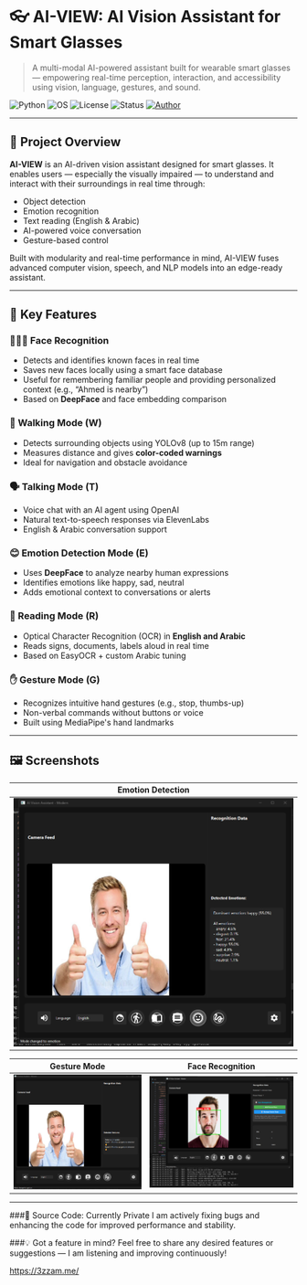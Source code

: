 # 👓 AI-VIEW: AI Vision Assistant for Smart Glasses

> A multi-modal AI-powered assistant built for wearable smart glasses — empowering real-time perception, interaction, and accessibility using vision, language, gestures, and sound.

![Python](https://img.shields.io/badge/Python-3.8%2B-blue.svg)
![OS](https://img.shields.io/badge/Platform-Windows%20%7C%20Linux%20%7C%20macOS-lightgrey)
![License](https://img.shields.io/github/license/0xVeRc/AI-VIEW)
![Status](https://img.shields.io/badge/Status-Active-green)
[![Author](https://img.shields.io/badge/By-0xVeRc-blueviolet)](https://github.com/0xVeRc)

---

## 🧠 Project Overview

**AI-VIEW** is an AI-driven vision assistant designed for smart glasses. It enables users — especially the visually impaired — to understand and interact with their surroundings in real time through:

- Object detection
- Emotion recognition
- Text reading (English & Arabic)
- AI-powered voice conversation
- Gesture-based control

Built with modularity and real-time performance in mind, AI-VIEW fuses advanced computer vision, speech, and NLP models into an edge-ready assistant.

---

## 🌟 Key Features

### 🧑‍🤝‍🧑 Face Recognition
- Detects and identifies known faces in real time
- Saves new faces locally using a smart face database
- Useful for remembering familiar people and providing personalized context (e.g., “Ahmed is nearby”)
- Based on **DeepFace** and face embedding comparison

### 🚶 Walking Mode (W)
- Detects surrounding objects using YOLOv8 (up to 15m range)
- Measures distance and gives **color-coded warnings**
- Ideal for navigation and obstacle avoidance

### 🗣️ Talking Mode (T)
- Voice chat with an AI agent using OpenAI
- Natural text-to-speech responses via ElevenLabs
- English & Arabic conversation support

### 😊 Emotion Detection Mode (E)
- Uses **DeepFace** to analyze nearby human expressions
- Identifies emotions like happy, sad, neutral
- Adds emotional context to conversations or alerts

### 📖 Reading Mode (R)
- Optical Character Recognition (OCR) in **English and Arabic**
- Reads signs, documents, labels aloud in real time
- Based on EasyOCR + custom Arabic tuning

### ✋ Gesture Mode (G)
- Recognizes intuitive hand gestures (e.g., stop, thumbs-up)
- Non-verbal commands without buttons or voice
- Built using MediaPipe's hand landmarks

---

## 🖼️ Screenshots

| Emotion Detection                    |
-------------------------------------|
 ![Emotion](/emotion.png) |

| Gesture Mode                     | Face Recognition                     |
|----------------------------------|--------------------------------------|
| ![Gesture](/gesture.png) | ![Face](/face_recognition.png) |

---

###🚧 Source Code: Currently Private
I am actively fixing bugs and enhancing the code for improved performance and stability.

###💡 Got a feature in mind?
Feel free to share any desired features or suggestions — I am listening and improving continuously!


https://3zzam.me/


